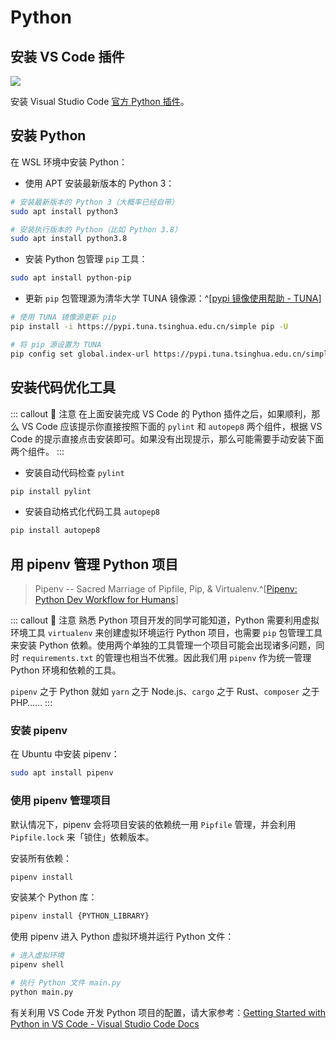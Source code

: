 # Python <a href="https://github.com/spencerwooo"><BlueBadge text="@SpencerWoo" vertical="middle"/></a>

## 安装 VS Code 插件

![](https://i.loli.net/2020/01/06/9aJgYSkujepmD4q.png)

安装 Visual Studio Code [官方 Python 插件](https://marketplace.visualstudio.com/items?itemName=ms-python.python)。

## 安装 Python

在 WSL 环境中安装 Python：

- 使用 APT 安装最新版本的 Python 3：

```bash
# 安装最新版本的 Python 3（大概率已经自带）
sudo apt install python3

# 安装执行版本的 Python（比如 Python 3.8）
sudo apt install python3.8
```

- 安装 Python 包管理 `pip` 工具：

```bash
sudo apt install python-pip
```

- 更新 `pip` 包管理源为清华大学 TUNA 镜像源：^[[pypi 镜像使用帮助 - TUNA](https://mirror.tuna.tsinghua.edu.cn/help/pypi/)]

```bash
# 使用 TUNA 镜像源更新 pip
pip install -i https://pypi.tuna.tsinghua.edu.cn/simple pip -U

# 将 pip 源设置为 TUNA
pip config set global.index-url https://pypi.tuna.tsinghua.edu.cn/simple
```

## 安装代码优化工具

::: callout 🥝 注意
在上面安装完成 VS Code 的 Python 插件之后，如果顺利，那么 VS Code 应该提示你直接按照下面的 `pylint` 和 `autopep8` 两个组件，根据 VS Code 的提示直接点击安装即可。如果没有出现提示，那么可能需要手动安装下面两个组件。
:::

- 安装自动代码检查 `pylint`

```bash
pip install pylint
```

- 安装自动格式化代码工具 `autopep8`

```bash
pip install autopep8
```

## 用 pipenv 管理 Python 项目

> Pipenv -- Sacred Marriage of Pipfile, Pip, & Virtualenv.^[[Pipenv: Python Dev Workflow for Humans](https://pipenv.kennethreitz.org/en/latest/)]

::: callout 🌽 注意
熟悉 Python 项目开发的同学可能知道，Python 需要利用虚拟环境工具 `virtualenv` 来创建虚拟环境运行 Python 项目，也需要 `pip` 包管理工具来安装 Python 依赖。使用两个单独的工具管理一个项目可能会出现诸多问题，同时 `requirements.txt` 的管理也相当不优雅。因此我们用 `pipenv` 作为统一管理 Python 环境和依赖的工具。

`pipenv` 之于 Python 就如 `yarn` 之于 Node.js、`cargo` 之于 Rust、`composer` 之于 PHP……
:::

### 安装 pipenv

在 Ubuntu 中安装 pipenv：

```bash
sudo apt install pipenv
```

### 使用 pipenv 管理项目

默认情况下，pipenv 会将项目安装的依赖统一用 `Pipfile` 管理，并会利用 `Pipfile.lock` 来「锁住」依赖版本。

安装所有依赖：

```bash
pipenv install
```

安装某个 Python 库：

```bash
pipenv install {PYTHON_LIBRARY}
```

使用 pipenv 进入 Python 虚拟环境并运行 Python 文件：

```bash
# 进入虚拟环境
pipenv shell

# 执行 Python 文件 main.py
python main.py
```

有关利用 VS Code 开发 Python 项目的配置，请大家参考：[Getting Started with Python in VS Code - Visual Studio Code Docs](https://code.visualstudio.com/docs/python/python-tutorial)
